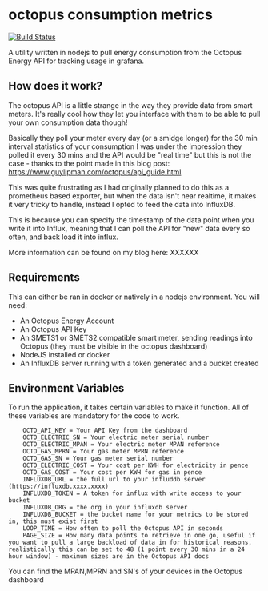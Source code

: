 # octopus consumption metrics
[![Build Status](http://drone.nerdcave.us/api/badges/Home/octopusenergy-consumption-metrics/status.svg)](http://drone.nerdcave.us/Home/octopusenergy-consumption-metrics)

A utility written in nodejs to pull energy consumption from the Octopus Energy API for tracking usage in grafana.

## How does it work?
The octopus API is a little strange in the way they provide data from smart meters.
It's really cool how they let you interface with them to be able to pull your own consumption data though!

Basically they poll your meter every day (or a smidge longer) for the 30 min interval statistics of your consumption
I was under the impression they polled it every 30 mins and the API would be "real time" but this is not the case - thanks to the point made in this blog post: 
https://www.guylipman.com/octopus/api_guide.html


This was quite frustrating as I had originally planned to do this as a prometheus based exporter, but when the data isn't near realtime, it makes it very tricky to handle, instead I opted to feed the data into InfluxDB.

This is because you can specify the timestamp of the data point when you write it into Influx, meaning that I can poll the API for "new" data every so often, and back load it into influx.

More information can be found on my blog here: XXXXXX

## Requirements


This can either be ran in docker or natively in a nodejs environment.
You will need:
 - An Octopus Energy Account
 - An Octopus API Key
 - An SMETS1 or SMETS2 compatible smart meter, sending readings into Octopus (they must be visible in the octopus dashboard)
 - NodeJS installed or docker
 - An InfluxDB server running with a token generated and a bucket created

 
## Environment Variables
To run the application, it takes certain variables to make it function. All of these variables are mandatory for the code to work.

```
    OCTO_API_KEY = Your API Key from the dashboard
    OCTO_ELECTRIC_SN = Your electric meter serial number
    OCTO_ELECTRIC_MPAN = Your electric meter MPAN reference
    OCTO_GAS_MPRN = Your gas meter MPRN reference
    OCTO_GAS_SN = Your gas meter serial number
    OCTO_ELECTRIC_COST = Your cost per KWH for electricity in pence
    OCTO_GAS_COST = Your cost per KWH for gas in pence
    INFLUXDB_URL = the full url to your influddb server (https://influxdb.xxxx.xxxx)
    INFLUXDB_TOKEN = A token for influx with write access to your bucket
    INFLUXDB_ORG = the org in your influxdb server
    INFLUXDB_BUCKET = the bucket name for your metrics to be stored in, this must exist first
    LOOP_TIME = How often to poll the Octopus API in seconds
    PAGE_SIZE = How many data points to retrieve in one go, useful if you want to pull a large backload of data in for historical reasons, realistically this can be set to 48 (1 point every 30 mins in a 24 hour window) - maximum sizes are in the Octopus API docs

```
You can find the MPAN,MPRN and SN's of your devices in the Octopus dashboard
